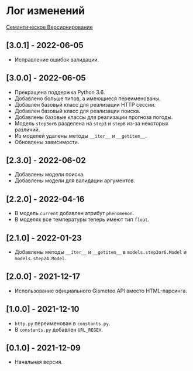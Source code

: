 # Лог изменений

[Семантическое Версионирование](https://semver.org/lang/ru/)

## [3.0.1] - 2022-06-05

- Исправление ошибок валидации.

## [3.0.0] - 2022-06-05

- Прекращена поддержка Python 3.6.
- Добавлено больше типов, а имеющиеся переименованы.
- Добавлен базовый класс для реализации HTTP сессии.
- Добавлен базовый класс для реализации поиска.
- Добавлены базовые классы для реализации прогноза погоды.
- Модель `step3or6` разделена на `step3` и `step6` из-за некоторых различий.
- Из моделей удалены методы `__iter__` и `__getitem__`.
- Обновлены зависимости.

## [2.3.0] - 2022-06-02

- Добавлены модели поиска.
- Добавлены модели для валидации аргументов.

## [2.2.0] - 2022-04-16

- В модель `current` добавлен атрибут `phenomenon`.
- В моделях все температуры теперь имеют тип `float`.

## [2.1.0] - 2022-01-23

- Добавлены методы `__iter__` и `__getitem__` в `models.step3or6.Model` и `models.step24.Model`.

## [2.0.0] - 2021-12-17

- Использование официального Gismeteo API вместо HTML-парсинга.

## [1.0.0] - 2021-12-10

- `http.py` переименован в `constants.py`.
- В `constants.py` добавлен `URL_REGEX`.

## [0.1.0] - 2021-12-09

- Начальная версия.
